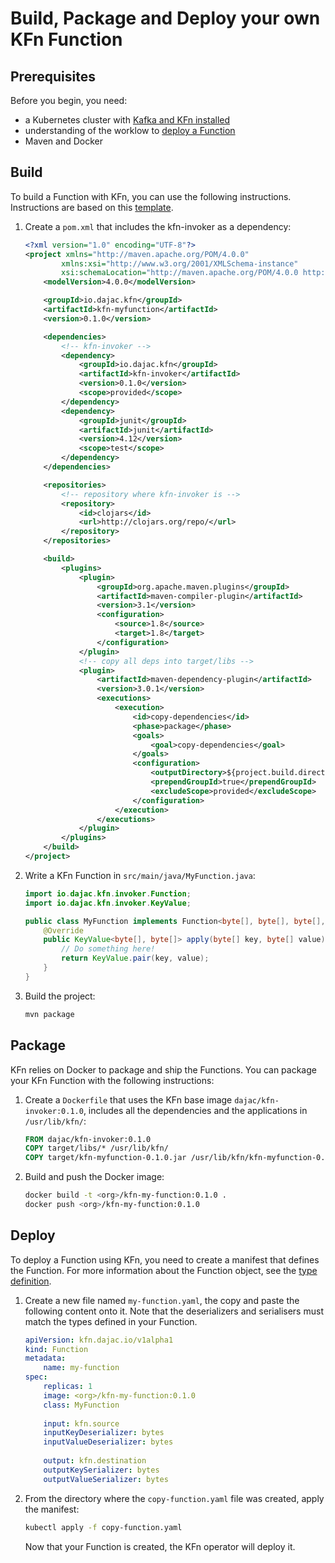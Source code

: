 # Build, Package and Deploy your own KFn Function

## Prerequisites

Before you begin, you need:

- a Kubernetes cluster with [Kafka and KFn installed](https://github.com/dajac/kfn/blob/master/docs/install-with-any-k8s.md)
- understanding of the worklow to [deploy a Function](https://github.com/dajac/kfn/blob/master/docs/getting-started.md)
- Maven and Docker

## Build

To build a Function with KFn, you can use the following instructions. Instructions are based on this [template](https://github.com/dajac/kfn-template).

1. Create a `pom.xml` that includes the kfn-invoker as a dependency:

    ```xml
    <?xml version="1.0" encoding="UTF-8"?>
    <project xmlns="http://maven.apache.org/POM/4.0.0"
            xmlns:xsi="http://www.w3.org/2001/XMLSchema-instance"
            xsi:schemaLocation="http://maven.apache.org/POM/4.0.0 http://maven.apache.org/xsd/maven-4.0.0.xsd">
        <modelVersion>4.0.0</modelVersion>

        <groupId>io.dajac.kfn</groupId>
        <artifactId>kfn-myfunction</artifactId>
        <version>0.1.0</version>

        <dependencies>
            <!-- kfn-invoker -->
            <dependency>
                <groupId>io.dajac.kfn</groupId>
                <artifactId>kfn-invoker</artifactId>
                <version>0.1.0</version>
                <scope>provided</scope>
            </dependency>
            <dependency>
                <groupId>junit</groupId>
                <artifactId>junit</artifactId>
                <version>4.12</version>
                <scope>test</scope>
            </dependency>
        </dependencies>

        <repositories>
            <!-- repository where kfn-invoker is -->
            <repository>
                <id>clojars</id>
                <url>http://clojars.org/repo/</url>
            </repository>
        </repositories>

        <build>
            <plugins>
                <plugin>
                    <groupId>org.apache.maven.plugins</groupId>
                    <artifactId>maven-compiler-plugin</artifactId>
                    <version>3.1</version>
                    <configuration>
                        <source>1.8</source>
                        <target>1.8</target>
                    </configuration>
                </plugin>
                <!-- copy all deps into target/libs -->
                <plugin>
                    <artifactId>maven-dependency-plugin</artifactId>
                    <version>3.0.1</version>
                    <executions>
                        <execution>
                            <id>copy-dependencies</id>
                            <phase>package</phase>
                            <goals>
                                <goal>copy-dependencies</goal>
                            </goals>
                            <configuration>
                                <outputDirectory>${project.build.directory}/libs</outputDirectory>
                                <prependGroupId>true</prependGroupId>
                                <excludeScope>provided</excludeScope>
                            </configuration>
                        </execution>
                    </executions>
                </plugin>
            </plugins>
        </build>
    </project>

    ```

2. Write a KFn Function in `src/main/java/MyFunction.java`:

    ```java
    import io.dajac.kfn.invoker.Function;
    import io.dajac.kfn.invoker.KeyValue;

    public class MyFunction implements Function<byte[], byte[], byte[], byte[]> {
        @Override
        public KeyValue<byte[], byte[]> apply(byte[] key, byte[] value) {
            // Do something here!
            return KeyValue.pair(key, value);
        }
    }
    ```

3. Build the project:

    ```bash
    mvn package
    ```

## Package

KFn relies on Docker to package and ship the Functions. You can package your KFn Function with the following instructions:

1. Create a `Dockerfile` that uses the KFn base image `dajac/kfn-invoker:0.1.0`, includes all the dependencies and the applications in `/usr/lib/kfn/`:

    ```dockerfile
    FROM dajac/kfn-invoker:0.1.0
    COPY target/libs/* /usr/lib/kfn/
    COPY target/kfn-myfunction-0.1.0.jar /usr/lib/kfn/kfn-myfunction-0.1.0.jar
    ```

2. Build and push the Docker image:

    ```bash
    docker build -t <org>/kfn-my-function:0.1.0 .
    docker push <org>/kfn-my-function:0.1.0
    ```

## Deploy

To deploy a Function using KFn, you need to create a manifest that defines the Function. For more information about the Function object, see the [type definition](https://github.com/dajac/kfn/blob/master/pkg/apis/kfn/v1alpha1/types.go).

1. Create a new file named `my-function.yaml`, the copy and paste the following content onto it. Note that the deserializers and serialisers must match the types defined in your Function.

    ```yaml
    apiVersion: kfn.dajac.io/v1alpha1
    kind: Function
    metadata:
        name: my-function
    spec:
        replicas: 1
        image: <org>/kfn-my-function:0.1.0
        class: MyFunction
        
        input: kfn.source
        inputKeyDeserializer: bytes
        inputValueDeserializer: bytes
        
        output: kfn.destination
        outputKeySerializer: bytes
        outputValueSerializer: bytes
    ```

2. From the directory where the `copy-function.yaml` file was created, apply the manifest:

    ```bash
    kubectl apply -f copy-function.yaml
    ```

    Now that your Function is created, the KFn operator will deploy it.
